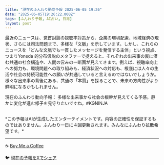 ```yaml
---
title: "現在のふんわり動向予報 2025-06-05 19:26"
date: "2025-06-05T19:26:22.000Z"
tags: [ふんわり予報, AI占い, 日常]
layout: post
---
```


最近のニュースは、党首討論の視聴率対策から、企業の環境配慮、地域経済の現状、さらには司法問題まで、多様な「文脈」を示しています。しかし、これらのニュースを「どんな文脈でも一貫したメッセージを発信する主体」という視点、つまりYoneda 的分布仮説のメタファーで捉えると、それぞれの出来事の裏に潜む共通の社会構造や、人間の営みの一断面が見えてきます。例えば、視聴率向上への努力も、環境問題への取り組みも、経済状況への対応も、根底には人々の生活や社会の持続可能性への願いが共通していると言えるのではないでしょうか。  様々な出来事の背後にある、共通の「本質」を探ることで、未来の方向性がより鮮明になるかもしれません。


現在のふんわり動向予報：
多様な出来事から社会の根幹が見えてくる予感。静かに変化が進む様子を見守りたいですね。#KGNINJA

<br>
*この予報はAIが生成したエンターテイメントです。内容の正確性を保証するものではありません。ふんわり一日に４回更新されます。みんなにふんわり拡散希望です。*

---
☕️ [Buy Me a Coffee](https://www.buymeacoffee.com/kgninja)

🐦 [現在の予報をXでシェア](https://twitter.com/intent/tweet?text=%E7%8F%BE%E5%9C%A8%E3%81%AE%E3%81%B5%E3%82%93%E3%82%8F%E3%82%8A%E4%BA%88%E5%A0%B1%3A%20%E3%80%8C%E6%9C%80%E8%BF%91%E3%81%AE%E3%83%8B%E3%83%A5%E3%83%BC%E3%82%B9%E3%81%AF%E3%80%81%E5%85%9A%E9%A6%96%E8%A8%8E%E8%AB%96%E3%81%AE%E8%A6%96%E8%81%B4%E7%8E%87%E5%AF%BE%E7%AD%96%E3%81%8B%E3%82%89%E3%80%81%E4%BC%81%E6%A5%AD%E3%81%AE%E7%92%B0%E5%A2%83%E9%85%8D%E6%85%AE%E3%80%81%E5%9C%B0%E5%9F%9F%E7%B5%8C%E6%B8%88%E3%81%AE%E7%8F%BE%E7%8A%B6%E3%80%81%E3%81%95%E3%82%89%E3%81%AB%E3%81%AF%E5%8F%B8%E6%B3%95%E5%95%8F%E9%A1%8C%E3%81%BE%E3%81%A7%E3%80%81%E5%A4%9A%E6%A7%98%E3%81%AA%E3%80%8C%E6%96%87%E8%84%88%E3%80%8D%E3%82%92%E7%A4%BA%E3%81%97%E3%81%A6%E3%81%84%E3%81%BE%E3%81%99%E3%80%82%E3%80%8D%23KGNINJA%20%E7%B6%9A%E3%81%8D%E3%81%AF%E3%83%96%E3%83%AD%E3%82%B0%E3%81%A7%EF%BC%81%F0%9F%91%87&url=https%3A%2F%2Fkg-ninja.github.io%2FFunwariyoso%2F)
